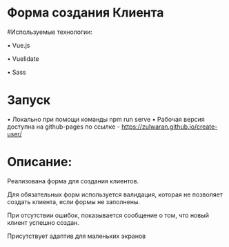 # Форма создания Клиента

#Используемые технологии:

• Vue.js

• Vuelidate

• Sass

# Запуск
• Локально при помощи команды npm run serve
• Рабочая версия доступна на github-pages по ссылке - https://zulwaran.github.io/create-user/

# Описание:
Реализована форма для создания клиентов. 

Для обязательных форм используется валидация, которая не позволяет создать клиента, если формы не заполнены. 

При отсутствии ошибок, показывается сообщение о том, что новый клиент успешно создан.

Присутствует адаптив для маленьких экранов
